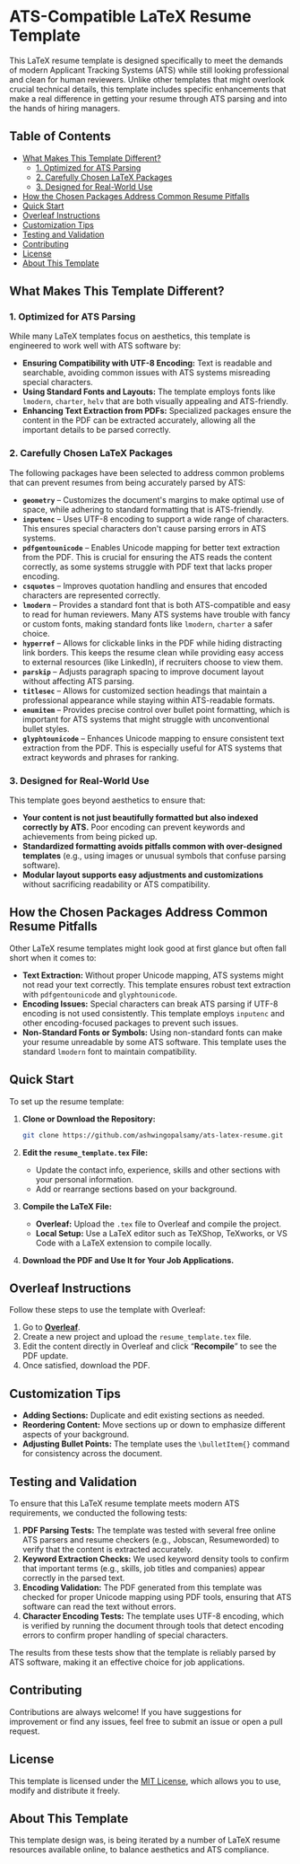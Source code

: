 # ATS-Compatible LaTeX Resume Template

This LaTeX resume template is designed specifically to meet the demands of modern Applicant Tracking Systems (ATS) while still looking professional and clean for human reviewers. Unlike other templates that might overlook crucial technical details, this template includes specific enhancements that make a real difference in getting your resume through ATS parsing and into the hands of hiring managers.

## Table of Contents

* [What Makes This Template Different?](#what-makes-this-template-different)
   + [1. Optimized for ATS Parsing](#1-optimized-for-ats-parsing)
   + [2. Carefully Chosen LaTeX Packages](#2-carefully-chosen-latex-packages)
   + [3. Designed for Real-World Use](#3-designed-for-real-world-use)
* [How the Chosen Packages Address Common Resume Pitfalls](#how-the-chosen-packages-address-common-resume-pitfalls)
* [Quick Start](#quick-start)
* [Overleaf Instructions](#overleaf-instructions)
* [Customization Tips](#customization-tips)
* [Testing and Validation](#testing-and-validation)
* [Contributing](#contributing)
* [License](#license)
* [About This Template](#about-this-template)

## What Makes This Template Different?

### 1. Optimized for ATS Parsing

While many LaTeX templates focus on aesthetics, this template is engineered to work well with ATS software by:

- **Ensuring Compatibility with UTF-8 Encoding:** Text is readable and searchable, avoiding common issues with ATS systems misreading special characters.
- **Using Standard Fonts and Layouts:** The template employs fonts like `lmodern`, `charter`, `helv` that are both visually appealing and ATS-friendly.
- **Enhancing Text Extraction from PDFs:** Specialized packages ensure the content in the PDF can be extracted accurately, allowing all the important details to be parsed correctly.

### 2. Carefully Chosen LaTeX Packages

The following packages have been selected to address common problems that can prevent resumes from being accurately parsed by ATS:

- **`geometry`** – Customizes the document's margins to make optimal use of space, while adhering to standard formatting that is ATS-friendly.
- **`inputenc`** – Uses UTF-8 encoding to support a wide range of characters. This ensures special characters don't cause parsing errors in ATS systems.
- **`pdfgentounicode`** – Enables Unicode mapping for better text extraction from the PDF. This is crucial for ensuring the ATS reads the content correctly, as some systems struggle with PDF text that lacks proper encoding.
- **`csquotes`** – Improves quotation handling and ensures that encoded characters are represented correctly.
- **`lmodern`** – Provides a standard font that is both ATS-compatible and easy to read for human reviewers. Many ATS systems have trouble with fancy or custom fonts, making standard fonts like `lmodern`, `charter` a safer choice.
- **`hyperref`** – Allows for clickable links in the PDF while hiding distracting link borders. This keeps the resume clean while providing easy access to external resources (like LinkedIn), if recruiters choose to view them.
- **`parskip`** – Adjusts paragraph spacing to improve document layout without affecting ATS parsing.
- **`titlesec`** – Allows for customized section headings that maintain a professional appearance while staying within ATS-readable formats.
- **`enumitem`** – Provides precise control over bullet point formatting, which is important for ATS systems that might struggle with unconventional bullet styles.
- **`glyphtounicode`** – Enhances Unicode mapping to ensure consistent text extraction from the PDF. This is especially useful for ATS systems that extract keywords and phrases for ranking.

### 3. Designed for Real-World Use

This template goes beyond aesthetics to ensure that:

- **Your content is not just beautifully formatted but also indexed correctly by ATS.** Poor encoding can prevent keywords and achievements from being picked up.
- **Standardized formatting avoids pitfalls common with over-designed templates** (e.g., using images or unusual symbols that confuse parsing software).
- **Modular layout supports easy adjustments and customizations** without sacrificing readability or ATS compatibility.

## How the Chosen Packages Address Common Resume Pitfalls

Other LaTeX resume templates might look good at first glance but often fall short when it comes to:

- **Text Extraction:** Without proper Unicode mapping, ATS systems might not read your text correctly. This template ensures robust text extraction with `pdfgentounicode` and `glyphtounicode`.
- **Encoding Issues:** Special characters can break ATS parsing if UTF-8 encoding is not used consistently. This template employs `inputenc` and other encoding-focused packages to prevent such issues.
- **Non-Standard Fonts or Symbols:** Using non-standard fonts can make your resume unreadable by some ATS software. This template uses the standard `lmodern` font to maintain compatibility.

## Quick Start

To set up the resume template:

1. **Clone or Download the Repository:**

   ```bash
   git clone https://github.com/ashwingopalsamy/ats-latex-resume.git
   ```

2. **Edit the `resume_template.tex` File:**
   - Update the contact info, experience, skills and other sections with your personal information.
   - Add or rearrange sections based on your background.

3. **Compile the LaTeX File:**
   - **Overleaf:** Upload the `.tex` file to Overleaf and compile the project.
   - **Local Setup:** Use a LaTeX editor such as TeXShop, TeXworks, or VS Code with a LaTeX extension to compile locally.

4. **Download the PDF and Use It for Your Job Applications.**

## Overleaf Instructions

Follow these steps to use the template with Overleaf:

1. Go to [**Overleaf**](https://www.overleaf.com/).
2. Create a new project and upload the `resume_template.tex` file.
3. Edit the content directly in Overleaf and click “**Recompile**” to see the PDF update.
4. Once satisfied, download the PDF.

## Customization Tips

- **Adding Sections:** Duplicate and edit existing sections as needed.
- **Reordering Content:** Move sections up or down to emphasize different aspects of your background.
- **Adjusting Bullet Points:** The template uses the `\bulletItem{}` command for consistency across the document.

## Testing and Validation

To ensure that this LaTeX resume template meets modern ATS requirements, we conducted the following tests:

1. **PDF Parsing Tests:** The template was tested with several free online ATS parsers and resume checkers (e.g., Jobscan, Resumeworded) to verify that the content is extracted accurately.
2. **Keyword Extraction Checks:** We used keyword density tools to confirm that important terms (e.g., skills, job titles and companies) appear correctly in the parsed text.
3. **Encoding Validation:** The PDF generated from this template was checked for proper Unicode mapping using PDF tools, ensuring that ATS software can read the text without errors.
4. **Character Encoding Tests:** The template uses UTF-8 encoding, which is verified by running the document through tools that detect encoding errors to confirm proper handling of special characters.

The results from these tests show that the template is reliably parsed by ATS software, making it an effective choice for job applications.

## Contributing

Contributions are always welcome! If you have suggestions for improvement or find any issues, feel free to submit an issue or open a pull request.

## License

This template is licensed under the [MIT License](LICENSE), which allows you to use, modify and distribute it freely.

## About This Template

This template design was, is being iterated by a number of LaTeX resume resources available online, to balance aesthetics and ATS compliance.
